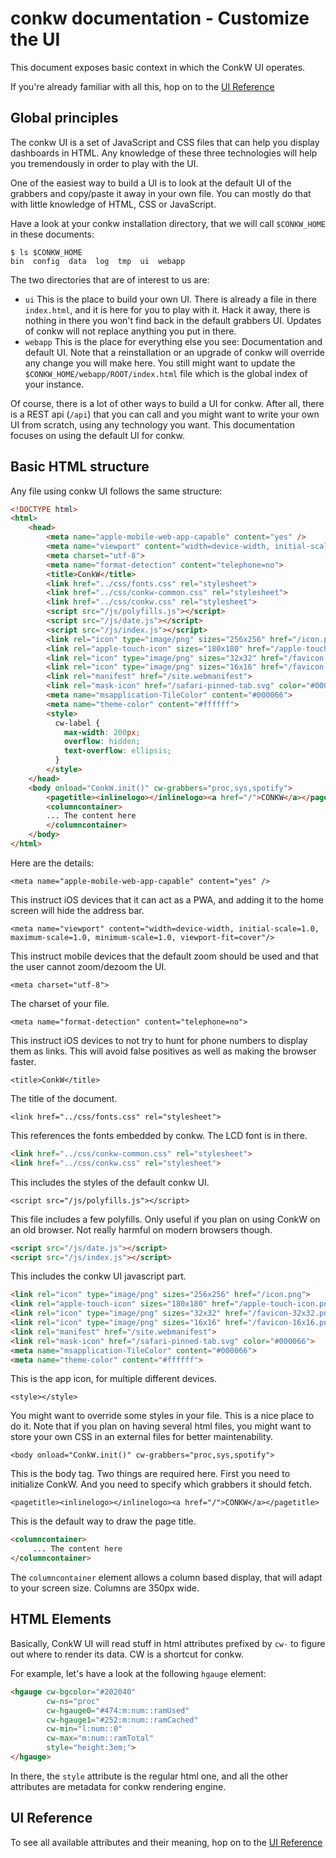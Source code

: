 # conkw documentation - Customize the UI

This document exposes basic context in which the ConkW UI operates.

If you're already familiar with all this, hop on to the [UI Reference](UI_REFERENCE.md)

## Global principles

The conkw UI is a set of JavaScript and CSS files that can help you display dashboards in HTML. Any knowledge of these three technologies will help you tremendously in order to play with the UI.

One of the easiest way to build a UI is to look at the default UI of the grabbers and copy/paste it away in your own file. You can mostly do that with little knowledge of HTML, CSS or JavaScript.

Have a look at your conkw installation directory, that we will call `$CONKW_HOME` in these documents:

```shell
$ ls $CONKW_HOME
bin  config  data  log  tmp  ui  webapp
```

The two directories that are of interest to us are:
* `ui` This is the place to build your own UI. There is already a file in there `index.html`, and it is here for you to play with it. Hack it away, there is nothing in there you won't find back in the default grabbers UI. Updates of conkw will not replace anything you put in there.
* `webapp` This is the place for everything else you see: Documentation and default UI. Note that a reinstallation or an upgrade of conkw will override any change you will make here. You still might want to update the `$CONKW_HOME/webapp/ROOT/index.html` file which is the global index of your instance.

Of course, there is a lot of other ways to build a UI for conkw. After all, there is a REST api (`/api`) that you can call and you might want to write your own UI from scratch, using any technology you want. This documentation focuses on using the default UI for conkw.

## Basic HTML structure

Any file using conkw UI follows the same structure:

```html
<!DOCTYPE html>
<html>
    <head>
        <meta name="apple-mobile-web-app-capable" content="yes" />
        <meta name="viewport" content="width=device-width, initial-scale=1.0, maximum-scale=1.0, minimum-scale=1.0, viewport-fit=cover"/>
        <meta charset="utf-8">
        <meta name="format-detection" content="telephone=no">
        <title>ConkW</title>
        <link href="../css/fonts.css" rel="stylesheet">
        <link href="../css/conkw-common.css" rel="stylesheet">
        <link href="../css/conkw.css" rel="stylesheet">
        <script src="/js/polyfills.js"></script>
        <script src="/js/date.js"></script>
        <script src="/js/index.js"></script>
        <link rel="icon" type="image/png" sizes="256x256" href="/icon.png">
        <link rel="apple-touch-icon" sizes="180x180" href="/apple-touch-icon.png">
        <link rel="icon" type="image/png" sizes="32x32" href="/favicon-32x32.png">
        <link rel="icon" type="image/png" sizes="16x16" href="/favicon-16x16.png">
        <link rel="manifest" href="/site.webmanifest">
        <link rel="mask-icon" href="/safari-pinned-tab.svg" color="#000066">
        <meta name="msapplication-TileColor" content="#000066">
        <meta name="theme-color" content="#ffffff">
        <style>
          cw-label {
            max-width: 200px;
            overflow: hidden;
            text-overflow: ellipsis;
          }
        </style>
    </head>
    <body onload="ConkW.init()" cw-grabbers="proc,sys,spotify">
        <pagetitle><inlinelogo></inlinelogo><a href="/">CONKW</a></pagetitle>
        <columncontainer>
        ... The content here
        </columncontainer>
    </body>
</html>
```

Here are the details:

`<meta name="apple-mobile-web-app-capable" content="yes" />`

This instruct iOS devices that it can act as a PWA, and adding it to the home screen will hide the address bar.

`<meta name="viewport" content="width=device-width, initial-scale=1.0, maximum-scale=1.0, minimum-scale=1.0, viewport-fit=cover"/>`

This instruct mobile devices that the default zoom should be used and that the user cannot zoom/dezoom the UI.

`<meta charset="utf-8">`

The charset of your file.

`<meta name="format-detection" content="telephone=no">`

This instruct iOS devices to not try to hunt for phone numbers to display them as links. This will avoid false positives as well as making the browser faster.

`<title>ConkW</title>`

The title of the document.

`<link href="../css/fonts.css" rel="stylesheet">`

This references the fonts embedded by conkw. The LCD font is in there.

```html
<link href="../css/conkw-common.css" rel="stylesheet">
<link href="../css/conkw.css" rel="stylesheet">
```

This includes the styles of the default conkw UI.

`<script src="/js/polyfills.js"></script>`

This file includes a few polyfills. Only useful if you plan on using ConkW on an old browser. Not really harmful on modern browsers though.

```html
<script src="/js/date.js"></script>
<script src="/js/index.js"></script>
```

This includes the conkw UI javascript part.

```html
<link rel="icon" type="image/png" sizes="256x256" href="/icon.png">
<link rel="apple-touch-icon" sizes="180x180" href="/apple-touch-icon.png">
<link rel="icon" type="image/png" sizes="32x32" href="/favicon-32x32.png">
<link rel="icon" type="image/png" sizes="16x16" href="/favicon-16x16.png">
<link rel="manifest" href="/site.webmanifest">
<link rel="mask-icon" href="/safari-pinned-tab.svg" color="#000066">
<meta name="msapplication-TileColor" content="#000066">
<meta name="theme-color" content="#ffffff">
```

This is the app icon, for multiple different devices.

`<style></style>`

You might want to override some styles in your file. This is a nice place to do it. Note that if you plan on having several html files, you might want to store your own CSS in an external files for better maintenability.

`<body onload="ConkW.init()" cw-grabbers="proc,sys,spotify">`

This is the body tag. Two things are required here. First you need to initialize ConkW. And you need to specify which grabbers it should fetch.

`<pagetitle><inlinelogo></inlinelogo><a href="/">CONKW</a></pagetitle>`

This is the default way to draw the page title.

```html
<columncontainer>
     ... The content here
</columncontainer>
```

The `columncontainer` element allows a column based display, that will adapt to your screen size. Columns are 350px wide.

## HTML Elements

Basically, ConkW UI will read stuff in html attributes prefixed by `cw-` to figure out where to render its data. CW is a shortcut for conkw. 


For example, let's have a look at the following `hgauge` element:

```html
<hgauge cw-bgcolor="#202040" 
        cw-ns="proc" 
        cw-hgauge0="#474:m:num::ramUsed" 
        cw-hgauge1="#252:m:num::ramCached" 
        cw-min="l:num::0" 
        cw-max="m:num::ramTotal" 
        style="height:3em;">
</hgauge>
```

In there, the `style` attribute is the regular html one, and all the other attributes are metadata for conkw rendering engine.


## UI Reference

To see all available attributes and their meaning, hop on to the [UI Reference](UI_REFERENCE.md)
